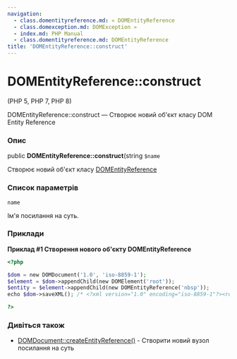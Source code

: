 ```yaml
---
navigation:
  - class.domentityreference.md: « DOMEntityReference
  - class.domexception.md: DOMException »
  - index.md: PHP Manual
  - class.domentityreference.md: DOMEntityReference
title: 'DOMEntityReference::construct'
---
```

# DOMEntityReference::construct

(PHP 5, PHP 7, PHP 8)

DOMEntityReference::construct — Створює новий об'єкт класу DOM Entity Reference

### Опис

public **DOMEntityReference::construct**(string `$name`

Створює новий об'єкт класу [DOMEntityReference](class.domentityreference.md)

### Список параметрів

`name`

Ім'я посилання на суть.

### Приклади

**Приклад #1 Створення нового об'єкту DOMEntityReference**

```php
<?php

$dom = new DOMDocument('1.0', 'iso-8859-1');
$element = $dom->appendChild(new DOMElement('root'));
$entity = $element->appendChild(new DOMEntityReference('nbsp'));
echo $dom->saveXML(); /* <?xml version="1.0" encoding="iso-8859-1"?><root></root> */

?>
```

### Дивіться також

-   [DOMDocument::createEntityReference()](domdocument.createentityreference.md) - Створити новий вузол посилання на суть

